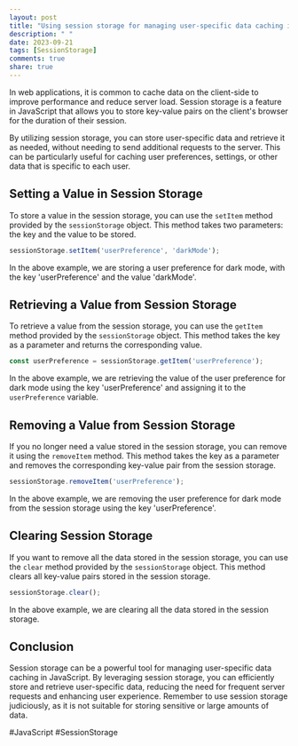 ```yaml
---
layout: post
title: "Using session storage for managing user-specific data caching in JavaScript"
description: " "
date: 2023-09-21
tags: [SessionStorage]
comments: true
share: true
---
```


In web applications, it is common to cache data on the client-side to improve performance and reduce server load. Session storage is a feature in JavaScript that allows you to store key-value pairs on the client's browser for the duration of their session.

By utilizing session storage, you can store user-specific data and retrieve it as needed, without needing to send additional requests to the server. This can be particularly useful for caching user preferences, settings, or other data that is specific to each user.

## Setting a Value in Session Storage

To store a value in the session storage, you can use the `setItem` method provided by the `sessionStorage` object. This method takes two parameters: the key and the value to be stored.

```javascript
sessionStorage.setItem('userPreference', 'darkMode');
```

In the above example, we are storing a user preference for dark mode, with the key 'userPreference' and the value 'darkMode'.

## Retrieving a Value from Session Storage

To retrieve a value from the session storage, you can use the `getItem` method provided by the `sessionStorage` object. This method takes the key as a parameter and returns the corresponding value.

```javascript
const userPreference = sessionStorage.getItem('userPreference');
```

In the above example, we are retrieving the value of the user preference for dark mode using the key 'userPreference' and assigning it to the `userPreference` variable.

## Removing a Value from Session Storage

If you no longer need a value stored in the session storage, you can remove it using the `removeItem` method. This method takes the key as a parameter and removes the corresponding key-value pair from the session storage.

```javascript
sessionStorage.removeItem('userPreference');
```

In the above example, we are removing the user preference for dark mode from the session storage using the key 'userPreference'.

## Clearing Session Storage

If you want to remove all the data stored in the session storage, you can use the `clear` method provided by the `sessionStorage` object. This method clears all key-value pairs stored in the session storage.

```javascript
sessionStorage.clear();
```

In the above example, we are clearing all the data stored in the session storage.

## Conclusion

Session storage can be a powerful tool for managing user-specific data caching in JavaScript. By leveraging session storage, you can efficiently store and retrieve user-specific data, reducing the need for frequent server requests and enhancing user experience. Remember to use session storage judiciously, as it is not suitable for storing sensitive or large amounts of data. 

#JavaScript #SessionStorage